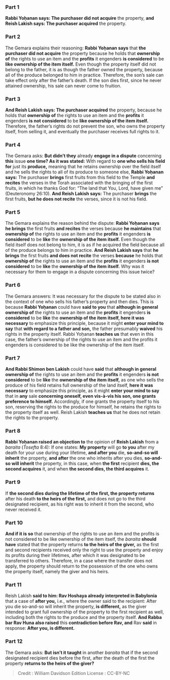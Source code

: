 
### Part 1
<b>Rabbi Yoḥanan says: The purchaser did not acquire</b> the property, <b>and Reish Lakish says: The purchaser acquired</b> the property.

### Part 2
The Gemara explains their reasoning: <b>Rabbi Yoḥanan says</b> that <b>the purchaser did not acquire</b> the property because he holds that <b>ownership of</b> the rights to use an item and the <b>profits</b> it engenders <b>is considered</b> to be <b>like ownership of the item itself.</b> Even though the property itself did not belong to the father, it is as though the father owned the property, because all of the produce belonged to him in practice. Therefore, the son’s sale can take effect only after the father’s death. If the son dies first, since he never attained ownership, his sale can never come to fruition.

### Part 3
<b>And Reish Lakish says: The purchaser acquired</b> the property, because he holds that <b>ownership of</b> the rights to use an item and the <b>profits</b> it engenders <b>is not considered</b> to be <b>like ownership of the item itself.</b> Therefore, the father’s rights do not prevent the son, who owns the property itself, from selling it, and eventually the purchaser receives full rights to it.

### Part 4
The Gemara asks: <b>But didn’t they</b> already <b>engage in a dispute</b> concerning <b>this</b> issue <b>one time? As it was stated:</b> With regard to <b>one who sells his field for</b> just its <b>produce,</b> meaning that he retains ownership over the field itself and he sells the rights to all of its produce to someone else, <b>Rabbi Yoḥanan says:</b> The purchaser <b>brings</b> first fruits from this field to the Temple <b>and recites</b> the verses in the Torah associated with the bringing of the first fruits, in which he thanks God for: “The land that You, Lord, have given me” (Deuteronomy 26:10). <b>And Reish Lakish says:</b> The purchaser <b>brings</b> the first fruits, <b>but he does not recite</b> the verses, since it is not his field.

### Part 5
The Gemara explains the reason behind the dispute: <b>Rabbi Yoḥanan says he brings</b> the first fruits <b>and recites</b> the verses because <b>he maintains</b> that <b>ownership of</b> the rights to use an item and the <b>profits</b> it engenders <b>is considered</b> to be <b>like</b> the <b>ownership of the item itself.</b> Even though the field itself does not belong to him, it is as if he acquired the field because all of the produce belongs to him in practice. <b>And Reish Lakish says</b> that <b>he brings</b> the first fruits <b>and does not recite</b> the verses <b>because</b> he holds that <b>ownership of</b> the rights to use an item and the <b>profits</b> it engenders <b>is not considered</b> to be <b>like</b> the <b>ownership of the item itself.</b> Why was it necessary for them to engage in a dispute concerning this issue twice?

### Part 6
The Gemara answers: It was necessary for the dispute to be stated also in the context of one who sells his father’s property and then dies. This is because <b>Rabbi Yoḥanan</b> could have <b>said to you</b> that <b>although in general ownership of</b> the rights to use an item and the <b>profits</b> it engenders <b>is considered</b> to be <b>like</b> the <b>ownership of the item itself, here it was necessary</b> to emphasize this principle, because it might <b>enter your mind to say</b> that <b>with regard to a father and son,</b> the father presumably <b>waived</b> his rights in the property itself. Rabbi Yoḥanan <b>teaches us</b> that even in this case, the father’s ownership of the rights to use an item and the profits it engenders is considered to be like the ownership of the item itself.

### Part 7
<b>And Rabbi Shimon ben Lakish</b> could have <b>said</b> that <b>although in general ownership of</b> the rights to use an item and the <b>profits</b> it engenders <b>is not considered</b> to be <b>like</b> the <b>ownership of the item itself,</b> as one who sells the produce of his field retains full ownership of the land itself, <b>here it was necessary</b> to emphasize this principle, as it might <b>enter your mind to say</b> that in <b>any</b> sale <b>concerning oneself, even vis-à-vis his son, one grants preference to himself.</b> Accordingly, if one grants the property itself to his son, reserving the rights to the produce for himself, he retains the rights to the property itself as well. Reish Lakish <b>teaches us</b> that he does not retain the rights to the property.

### Part 8
<b>Rabbi Yoḥanan raised an objection to</b> the opinion of <b>Reish Lakish</b> from a <i>baraita</i> (<i>Tosefta</i> 8:4): If one states: <b>My property</b> will go <b>to you</b> after my death for your use during your lifetime, <b>and after you</b> die, <b>so-and-so will inherit</b> the property, <b>and after</b> the one who inherits after you dies, <b>so-and-so will inherit</b> the property, in this case, when <b>the first</b> recipient <b>dies, the second acquires</b> it, and when <b>the second dies, the third acquires</b> it.

### Part 9
If <b>the second dies during the lifetime of the first, the property returns</b> after his death <b>to the heirs of the first,</b> and does not go to the third designated recipient, as his right was to inherit it from the second, who never received it.

### Part 10
<b>And if it is so</b> that ownership of the rights to use an item and the profits is not considered to be like ownership of the item itself, the <i>baraita</i> <b>should have</b> stated that the property returns <b>to the heirs of the giver,</b> as the first and second recipients received only the right to use the property and enjoy its profits during their lifetimes, after which it was designated to be transferred to others. Therefore, in a case where the transfer does not apply, the property should return to the possession of the one who owns the property itself, namely the giver and his heirs.

### Part 11
Reish Lakish <b>said to him: Rav Hoshaya already interpreted in Babylonia</b> that a case of <b>after you,</b> i.e., where the owner said to the recipient: After you die so-and-so will inherit the property, <b>is different,</b> as the giver intended to grant full ownership of the property to the first recipient as well, including both the rights to the produce and the property itself. <b>And Rabba bar Rav Huna also raised</b> this <b>contradiction before Rav, and</b> Rav <b>said</b> in response: <b>After you, is different.</b>

### Part 12
The Gemara asks: <b>But isn’t it taught</b> in another <i>baraita</i> that if the second designated recipient dies before the first, after the death of the first the property <b>returns to the heirs of the giver?</b>

>Credit : William Davidson Edition
>License : CC-BY-NC